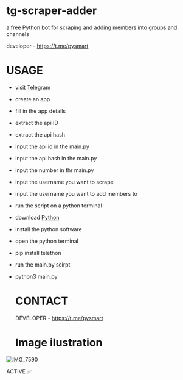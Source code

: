 # tg-scraper-adder
a free Python bot for scraping and adding members into groups and channels 

developer - https://t.me/pysmart 

# USAGE 
- visit [Telegram](https://my.telegram.org)
- create an app
- fill in the app details
- extract the api ID
- extract the api hash
- input the api id in the main.py
- input the api hash in the main.py
- input the number in thr main.py
- input the username you want to scrape
- input the username you want to add members to
- run the script on a python terminal
- download [Python](https://python.org)
- install the python software
- open the python terminal
- pip install telethon
- run the main.py scirpt
- python3 main.py

  # CONTACT
  DEVELOPER - https://t.me/pysmart

  # Image ilustration

![IMG_7590](https://github.com/hatprof/tg-scraper-adder/assets/168838963/6bc8cbac-24bd-4d02-a75b-e10bfc598e5e)

  
ACTIVE ✅

